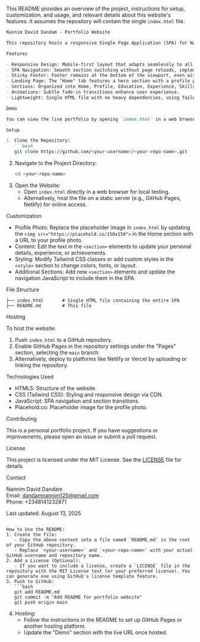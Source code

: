 This README provides an overview of the project, instructions for setup, customization, and usage, and relevant details about this website's features. It assumes the repository will contain the single `index.html` file.

```markdown
Nannim David Dandam - Portfolio Website

This repository hosts a responsive Single Page Application (SPA) for Nannim David Dandam's professional CV/Resume/Portfolio. Built with HTML, CSS (via Tailwind CSS), and vanilla JavaScript, the website showcases my skills, education, work experience, and achievements as a PHP/Laravel Developer.

Features

- Responsive Design: Mobile-first layout that adapts seamlessly to all screen sizes using Tailwind CSS.
- SPA Navigation: Smooth section switching without page reloads, implemented with vanilla JavaScript.
- Sticky Footer: Footer remains at the bottom of the viewport, even with minimal content.
- Landing Page: The "Home" tab features a hero section with a profile photo placeholder, gradient background, and call-to-action buttons, followed by a summary of expertise, innovation, and collaboration.
- Sections: Organized into Home, Profile, Education, Experience, Skills, and Achievements.
- Animations: Subtle fade-in transitions enhance user experience.
- Lightweight: Single HTML file with no heavy dependencies, using Tailwind CSS via CDN.

Demo

You can view the live portfolio by opening `index.html` in a web browser or hosting it on a static file server like GitHub Pages, Netlify, or Vercel.

Setup

1. Clone the Repository:
   ```bash
   git clone https://github.com/<your-username>/<your-repo-name>.git
   ```
2. Navigate to the Project Directory:
   ```bash
   cd <your-repo-name>
   ```
3. Open the Website:
   - Open `index.html` directly in a web browser for local testing.
   - Alternatively, host the file on a static server (e.g., GitHub Pages, Netlify) for online access.

 Customization

- Profile Photo: Replace the placeholder image in `index.html` by updating the `<img src="https://placehold.co/150x150">` in the Home section with a URL to your profile photo.
- Content: Edit the text in the `<section>` elements to update your personal details, experience, or achievements.
- Styling: Modify Tailwind CSS classes or add custom styles in the `<style>` section to change colors, fonts, or layout.
- Additional Sections: Add new `<section>` elements and update the navigation JavaScript to include them in the SPA.

 File Structure

```
├── index.html       # Single HTML file containing the entire SPA
├── README.md        # This file
```

Hosting

To host the website:
1. Push `index.html` to a GitHub repository.
2. Enable GitHub Pages in the repository settings under the "Pages" section, selecting the `main` branch.
3. Alternatively, deploy to platforms like Netlify or Vercel by uploading or linking the repository.

Technologies Used

- HTML5: Structure of the website.
- CSS (Tailwind CSS): Styling and responsive design via CDN.
- JavaScript: SPA navigation and section transitions.
- Placehold.co: Placeholder image for the profile photo.

Contributing

This is a personal portfolio project. If you have suggestions or improvements, please open an issue or submit a pull request.

License

This project is licensed under the MIT License. See the [LICENSE](LICENSE) file for details.

Contact

Nannim David Dandam  
Email: [dandamnannim125@gmail.com](mailto:dandamnannim125@gmail.com)  
Phone: +2348141232871


Last updated: August 13, 2025
```

How to Use the README:
1. Create the File:
   - Copy the above content into a file named `README.md` in the root of your GitHub repository.
   - Replace `<your-username>` and `<your-repo-name>` with your actual GitHub username and repository name.
2. Add a License (Optional):
   - If you want to include a license, create a `LICENSE` file in the repository with the MIT License text (or your preferred license). You can generate one using GitHub's license template feature.
3. Push to GitHub:
   ```bash
   git add README.md
   git commit -m "Add README for portfolio website"
   git push origin main
   ```
4. Hosting:
   - Follow the instructions in the README to set up GitHub Pages or another hosting platform.
   - Update the "Demo" section with the live URL once hosted.

